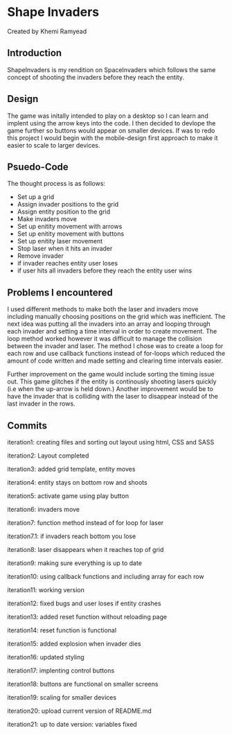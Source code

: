 # Shape Invaders

<p>Created by Khemi Ramyead</p>

<h2>Introduction</h2>

<p>ShapeInvaders is my rendition on SpaceInvaders which follows the same concept of shooting the invaders before they reach the entity.</p>

<h2>Design</h2>

<p>The game was initally intended to play on a desktop so I can learn and implent using the arrow keys into the code. I then decided to devlope the game further so buttons would appear on smaller devices. If was to redo this project I would begin with the mobile-design first approach to make it easier to scale to larger devices.</p>

<h2>Psuedo-Code</h2>

<p>The thought process is as follows:</p>
<ul>
<li>Set up a grid</li>
<li>Assign invader positions to the grid</li>
<li>Assign entity position to the grid</li>
<li>Make invaders move</li>
<li>Set up enitity movement with arrows</li>
<li>Set up enitity movement with buttons</li>
<li>Set up enitity laser movement</li>
<li>Stop laser when it hits an invader</li>
<li>Remove invader</li>
<li>if invader reaches entity user loses</li>
<li>if user hits all invaders before they reach the entity user wins</li>
</ul>

<h2>Problems I encountered</h2>

<p>I used different methods to make both the laser and invaders move including manually choosing positions on the grid which was inefficient. The next idea was putting all the invaders into an array and looping through each invader and setting a time interval in order to create movement. The loop method worked however it was difficult to manage the collision between the invader and laser. The method I chose was to create a loop for each row and use callback functions instead of for-loops which reduced the amount of code written and made setting and clearing time intervals easier. </p>

<p>Further improvement on the game would include sorting the timing issue out. This game glitches if the entity is continously shooting lasers quickly (i.e when the up-arrow is held down.) Another improvement would be to have the invader that is colliding with the laser to disappear instead of the last invader in the rows.</p>

<h2>Commits</h2>
<p>iteration1: creating files and sorting out layout using html, CSS and SASS</p>
<p>iteration2: Layout completed</p>
<p>iteration3: added grid template, entity moves</p>
<p>iteration4: entity stays on bottom row and shoots</p>
<p>iteration5: activate game using play button</p>
<p>iteration6: invaders move</p>
<p>iteration7: function method instead of for loop for laser</p>
<p>iteration7.1: if invaders reach bottom you lose</p>
<p>iteration8: laser disappears when it reaches top of grid</p>
<p>iteration9: making sure everything is up to date</p>
<p>iteration10: using callback functions and including array for each row</p>
<p>iteration11: working version</p>
<p>iteration12: fixed bugs and user loses if entity crashes</p>
<p>iteration13: added reset function without reloading page</p>
<p>iteration14: reset function is functional</p>
<p>iteration15: added explosion when invader dies</p>
<p>iteration16: updated styling</p>
<p>iteration17: implenting control buttons</p>
<p>iteration18: buttons are functional on smaller screens</p>
<p>iteration19: scaling for smaller devices</p>
<p>iteration20: upload current version of README.md</p>
<p>iteration21: up to date version: variables fixed</p>